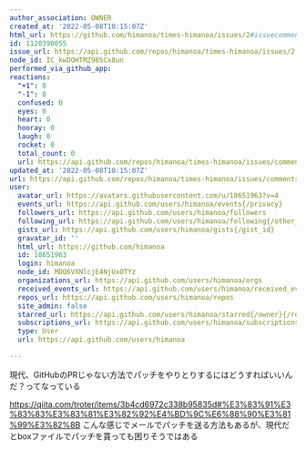 ```yaml
---
author_association: OWNER
created_at: '2022-05-08T10:15:07Z'
html_url: https://github.com/himanoa/times-himanoa/issues/2#issuecomment-1120390055
id: 1120390055
issue_url: https://api.github.com/repos/himanoa/times-himanoa/issues/2
node_id: IC_kwDOHTMZ985Cx8un
performed_via_github_app: 
reactions:
  "+1": 0
  "-1": 0
  confused: 0
  eyes: 0
  heart: 0
  hooray: 0
  laugh: 0
  rocket: 0
  total_count: 0
  url: https://api.github.com/repos/himanoa/times-himanoa/issues/comments/1120390055/reactions
updated_at: '2022-05-08T10:15:07Z'
url: https://api.github.com/repos/himanoa/times-himanoa/issues/comments/1120390055
user:
  avatar_url: https://avatars.githubusercontent.com/u/18651963?v=4
  events_url: https://api.github.com/users/himanoa/events{/privacy}
  followers_url: https://api.github.com/users/himanoa/followers
  following_url: https://api.github.com/users/himanoa/following{/other_user}
  gists_url: https://api.github.com/users/himanoa/gists{/gist_id}
  gravatar_id: ''
  html_url: https://github.com/himanoa
  id: 18651963
  login: himanoa
  node_id: MDQ6VXNlcjE4NjUxOTYz
  organizations_url: https://api.github.com/users/himanoa/orgs
  received_events_url: https://api.github.com/users/himanoa/received_events
  repos_url: https://api.github.com/users/himanoa/repos
  site_admin: false
  starred_url: https://api.github.com/users/himanoa/starred{/owner}{/repo}
  subscriptions_url: https://api.github.com/users/himanoa/subscriptions
  type: User
  url: https://api.github.com/users/himanoa

---
```

現代、GitHubのPRじゃない方法でパッチをやりとりするにはどうすればいいんだ？ってなっている

https://qiita.com/troter/items/3b4cd6972c338b95835d#%E3%83%91%E3%83%83%E3%83%81%E3%82%92%E4%BD%9C%E6%88%90%E3%81%99%E3%82%8B
こんな感じでメールでパッチを送る方法もあるが、現代だとboxファイルでパッチを貰っても困りそうではある